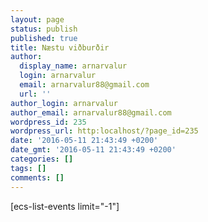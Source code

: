 ```yaml
---
layout: page
status: publish
published: true
title: Næstu viðburðir
author:
  display_name: arnarvalur
  login: arnarvalur
  email: arnarvalur88@gmail.com
  url: ''
author_login: arnarvalur
author_email: arnarvalur88@gmail.com
wordpress_id: 235
wordpress_url: http:localhost/?page_id=235
date: '2016-05-11 21:43:49 +0200'
date_gmt: '2016-05-11 21:43:49 +0200'
categories: []
tags: []
comments: []
---
```

<p>[ecs-list-events limit="-1"]</p>

